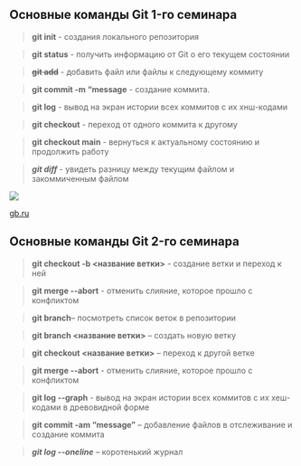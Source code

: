 ## Основные команды Git 1-го семинара 

> **git init** - создания локального репозитория 

> **git status** - получить информацию от Git о его текущем состоянии 

> ~~**git add**~~ - добавить файл или файлы к следующему коммиту

> **git commit -m “message**  - создание коммита. 

>**git log** - вывод на экран истории всех коммитов с их хнш-кодами

>**git checkout** - переход от одного коммита к другому 

> **git checkout main** - вернуться к актуальному состоянию и продолжить работу

>***git diff*** - увидеть разницу между текущим файлом и закоммиченным файлом 

![](https://s1.1zoom.ru/b5050/789/380341-svetik_3840x2400.jpg)

[gb.ru](https://gb.ru)

## Основные команды Git 2-го семинара

> **git checkout  -b <название ветки>** - создание ветки и переход к ней

>**git merge --abort** - отменить слияние, которое прошло с конфликтом

>**git branch**– посмотреть список веток в репозитории

>**git branch <название ветки>** – создать новую ветку

>**git checkout <название ветки>** – переход к другой ветке


>**git merge --abort** - отменить слияние, которое прошло с конфликтом

>**git log --graph** - вывод на экран истории всех коммитов с их хеш-кодами в древовидной форме

>**git commit -am “message”** – добавление файлов в отслеживание и       создание коммита 

>***git log --oneline*** – коротенький журнал

